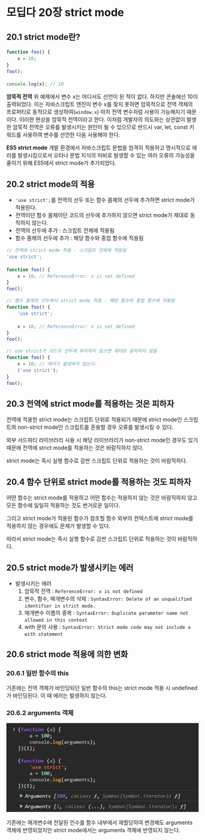 # 모딥다 20장 strict mode

## 20.1 strict mode란?

```js
function foo() {
	x = 10;
}
foo();

console.log(x); // 10
```

**암묵적 전역**
위 예제에서 변수 x는 어디서도 선언이 된 적이 없다. 하지만 콘솔에선 10이 출력되었다. 이는 자바스크립트 엔진이 변수 x를 찾지 못하면 암묵적으로 전역 객체의 프로퍼티로 동적으로 생성하여(`window.x`) 마치 전역 변수처럼 사용이 가능해지기 때문이다. 이러한 현상을 암묵적 전역이라고 한다.
이처럼 개발자의 의도와는 상관없이 발생한 암묵적 전역은 오류를 발생시키는 원인이 될 수 있으므로 반드시 var, let, const 키워드를 사용하여 변수를 선언한 다음 사용해야 한다.

**ES5 strict mode**
개발 환경에서 자바스크립트 문법을 엄격히 적용하고 명시적으로 에러를 발생시킴으로서 오타나 문법 지식의 미비로 발생할 수 있는 여러 오류의 가능성을 줄이기 위해 ES5에서 strict mode가 추가되었다.

## 20.2 strict mode의 적용

- `'use strict';`를 전역의 선두 또는 함수 몸체의 선두에 추가하면 strict mode가 적용된다.
- 전역이던 함수 몸체이던 코드의 선두에 추가하지 않으면 strict mode가 제대로 동작하지 않는다.
- 전역의 선두에 추가 : 스크립트 전체에 적용됨
- 함수 몸체의 선두에 추가 : 해당 함수와 중첩 함수에 적용됨

```js
// 전역에 strict mode 적용 - 스크립트 전체에 적용됨
'use strict';

function foo() {
	x = 10; // ReferenceError: x is not defined
}
foo();
```

```js
// 함수 몸체의 선두에서 strict mode 적용 - 해당 함수와 중첩 함수에 적용됨
function foo() {
	'use strict';

	x = 10; // ReferenceError: x is not defined
}
foo();
```

```js
// use strict가 코드의 선두에 위치하지 않으면 제대로 동작하지 않음
function foo() {
	x = 10; // 에러가 발생하지 않는다.
	('use strict');
}
foo();
```

## 20.3 전역에 strict mode를 적용하는 것은 피하자

전역에 적용한 strict mode는 스크립트 단위로 적용되기 때문에 strict mode인 스크립트와 non-strict mode인 스크립트를 혼용할 경우 오류를 발생시킬 수 있다.

외부 서드파티 라이브러리 사용 시 해당 라이브러리가 non-strict mode인 경우도 있기 때문에 전역에 strict mode를 적용하는 것은 바람직하지 않다.

strict mode는 즉시 실행 함수로 감싼 스크립트 단위로 적용하는 것이 바람직하다.

## 20.4 함수 단위로 strict mode를 적용하는 것도 피하자

어떤 함수는 strict mode를 적용하고 어떤 함수는 적용하지 않는 것은 바람직하지 않고 모든 함수에 일일히 적용하는 것도 번거로운 일이다.

그리고 strict mode가 적용된 함수가 참조할 함수 외부의 컨텍스트에 strict mode를 적용하지 않는 경우에도 문제가 발생할 수 있다.

따라서 strict mode는 즉시 실행 함수로 감싼 스크립트 단위로 적용하는 것이 바람직하다.

## 20.5 strict mode가 발생시키는 에러

- 발생시키는 에러
  1. 암묵적 전역 : `ReferenceError: x is not defined`
  2. 변수, 함수, 매개변수의 삭제 : `SyntaxError: Delete of an unqualified identifier in strict mode.`
  3. 매개변수 이름의 중복 : `SyntaxError: Duplicate parameter name not allowed in this context`
  4. with 문의 사용 : `SyntaxError: Strict mode code may not include a with statement`

## 20.6 strict mode 적용에 의한 변화

### 20.6.1 일반 함수의 this

기존에는 전역 객체가 바인딩되던 일반 함수의 this는 strict mode 적용 시 undefined가 바인딩된다. 이 때 에러는 발생하지 않는다.

### 20.6.2 arguments 객체

![Alt text](image.png)

기존에는 매개변수에 전달된 인수를 함수 내부에서 재할당하여 변경해도 arguments 객체에 반영되었지만 strict mode에서는 arguments 객체에 반영되지 않는다.
